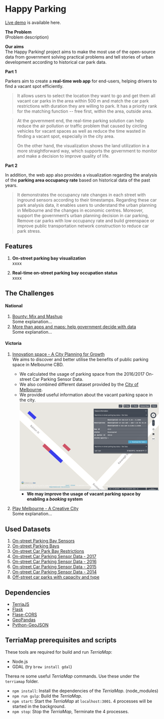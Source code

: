 # Happy Parking

[Live demo](http://13.236.60.79/) is available here.

**The Problem**\
(Problem description)


**Our aims**\
The Happy Parking! project aims to make the most use of the open-source data from government solving practical problems and tell stories of urban development according to historical car park data.

**Part 1**

Parkers aim to create a <b>real-time web app</b> for end-users, helping drivers to find a vacant spot efficiently. 

>It allows users to select the location they want to go and get them all vacant car parks in the area within 500 m and match the car park restrictions with duration they are willing to park. It has a priority rank for the matching function -- free first, within the area, outside area. 

>At the government end, the real-time parking solution can help reduce the air pollution or traffic problem that caused by circling vehicles for vacant spaces as well as reduce the time wasted in finding a vacant spot, especially in the city area. 
>
>On the other hand, the visualization shows the land utilization in a more straightforward way, which supports the government to monitor and make a decision to improve quality of life. 

**Part 2**

In addition, the web app also provides a visualization regarding the analysis of the <b>parking area occupancy rate</b> based on historical data of the past years.

>It demonstrates the occupancy rate changes in each street with inground sensors according to their timestamps. Regarding these car park analysis data, it enables users to understand the urban planning in Melbourne and the changes in economic centres. Moreover, support the government’s urban planning decision in car parking, Remove car parks with low occupancy rate and build greenspace or improve public transportation network construction to reduce car park stress.




## Features


1. **On-street parking bay visualization**\
xxxx

1. **Real-time on-street parking bay occupation status**\
xxxx

## The Challenges
#### National
1.  [Bounty: Mix and Mashup](https://2018.hackerspace.govhack.org/challenges/8)\
    Some explanation...
1.  [More than apps and maps: help government decide with data](https://2018.hackerspace.govhack.org/challenges/7)\
    Some explanation...

#### Victoria
1.  [Innovation space - A City Planning for Growth](https://2018.hackerspace.govhack.org/challenges/80)\
    We aims to discover and better utilise the benefits of public parking space in Melbourne CBD. 
    * We calculated the usage of parking space from the 2016/2017 On-street Car Parking Sensor Data. 
    * We also combined different dataset provided by the [City of Melbourne](https://data.melbourne.vic.gov.au/). 
    * We provided useful information about the vacant parking space in the city.
    ![alt text](./images/vacantSpace.png "Parking Space Info")
        * **We may improve the usage of vacant parking space by enabling a _booking_ system**

1.  [Play Melbourne - A Creative City](https://2018.hackerspace.govhack.org/challenges/81)\
    Some explanation...
  
## Used Datasets
1. [On-street Parking Bay Sensors](https://data.melbourne.vic.gov.au/Transport-Movement/On-street-Parking-Bay-Sensors/vh2v-4nfs)
1. [On-street Parking Bays](https://data.melbourne.vic.gov.au/Transport-Movement/On-street-Parking-Bays/crvt-b4kt)
1. [On-street Car Park Bay Restrictions](https://data.melbourne.vic.gov.au/Transport-Movement/On-street-Car-Park-Bay-Restrictions/ntht-5rk7)
1. [On-street Car Parking Sensor Data - 2017](https://data.melbourne.vic.gov.au/Transport-Movement/On-street-Car-Parking-Sensor-Data-2017/u9sa-j86i)
1. [On-street Car Parking Sensor Data - 2016](https://data.melbourne.vic.gov.au/Transport-Movement/On-street-Car-Parking-Sensor-Data-2016/dj7e-rdx9)
1. [On-street Car Parking Sensor Data - 2015](https://data.melbourne.vic.gov.au/Transport-Movement/On-street-Car-Parking-Sensor-Data-2015/apua-t2tb)
1. [On-street Car Parking Sensor Data - 2014](https://data.melbourne.vic.gov.au/Transport-Movement/On-street-Car-Parking-Sensor-Data-2014/t6hb-9uf2)
1. [Off-street car parks with capacity and type](https://data.melbourne.vic.gov.au/Property-Planning/Off-street-car-parks-with-capacity-and-type/krh5-hhjn)

## Dependencies
* [TerriaJS](https://github.com/TerriaJS/terriajs)
* [Flask](http://flask.pocoo.org)
* [Flase-CORS](https://flask-cors.readthedocs.io/en/latest)
* [GeoPandas](http://geopandas.org)
* [Python-GeoJSON](https://github.com/frewsxcv/python-geojson)
  
## TerriaMap prerequisites and scripts
These tools are required for build and run _TerriaMap_:
* Node.js
* GDAL (try `brew install gdal`)

Therea re some useful _TerriaMap_ commands. Use these under the `terriamap` folder.
* `npm install`: Install the dependencies of the _TerriaMap_. (node_modules)
* `npm run gulp`: Build the _TerriaMap_.
* `npm start`: Start the _TerriaMap_ at `localhost:3001`. 4 processes will be started in the background.
* `npm stop`: Stop the _TerriaMap_, Terminate the 4 processes.
